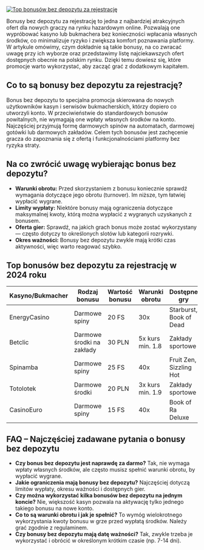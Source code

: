 [![Top bonusów bez depozytu za rejestrację](https://123-caf.pages.dev/gitsignup.png)](https://vrmoo.ru/Bt82HjjY)

<div>     <p>Bonusy bez depozytu za rejestrację to jedna z najbardziej atrakcyjnych ofert dla nowych graczy na rynku hazardowym online. Pozwalają one wypróbować kasyno lub bukmachera bez konieczności wpłacania własnych środków, co minimalizuje ryzyko i zwiększa komfort poznawania platformy. W artykule omówimy, czym dokładnie są takie bonusy, na co zwracać uwagę przy ich wyborze oraz przedstawimy listę najciekawszych ofert dostępnych obecnie na polskim rynku. Dzięki temu dowiesz się, które promocje warto wykorzystać, aby zacząć grać z dodatkowym kapitałem.</p>     <h2>Co to są bonusy bez depozytu za rejestrację?</h2>   <p>Bonus bez depozytu to specjalna promocja skierowana do nowych użytkowników kasyn i serwisów bukmacherskich, którzy dopiero co utworzyli konto. W przeciwieństwie do standardowych bonusów powitalnych, nie wymagają one wpłaty własnych środków na konto. Najczęściej przyjmują formę darmowych spinów na automatach, darmowej gotówki lub darmowych zakładów. Celem tych bonusów jest zachęcenie gracza do zapoznania się z ofertą i funkcjonalnościami platformy bez ryzyka straty.</p>    <h2>Na co zwrócić uwagę wybierając bonus bez depozytu?</h2>   <ul>     <li><strong>Warunki obrotu:</strong> Przed skorzystaniem z bonusu koniecznie sprawdź wymagania dotyczące jego obrotu (turnover). Im niższe, tym łatwiej wypłacić wygrane.</li>     <li><strong>Limity wypłaty:</strong> Niektóre bonusy mają ograniczenia dotyczące maksymalnej kwoty, którą można wypłacić z wygranych uzyskanych z bonusem.</li>     <li><strong>Oferta gier:</strong> Sprawdź, na jakich grach bonus może zostać wykorzystany — często dotyczy to określonych slotów lub kategorii rozrywki.</li>     <li><strong>Okres ważności:</strong> Bonusy bez depozytu zwykle mają krótki czas aktywności, więc warto reagować szybko.</li>   </ul>    <h2>Top bonusów bez depozytu za rejestrację w 2024 roku</h2>   <table>     <thead>       <tr>         <th>Kasyno/Bukmacher</th>         <th>Rodzaj bonusu</th>         <th>Wartość bonusu</th>         <th>Warunki obrotu</th>         <th>Dostępne gry</th>       </tr>     </thead>     <tbody>       <tr>         <td>EnergyCasino</td>         <td>Darmowe spiny</td>         <td>20 FS</td>         <td>30x</td>         <td>Starburst, Book of Dead</td>       </tr>       <tr>         <td>Betclic</td>         <td>Darmowe środki na zakłady</td>         <td>30 PLN</td>         <td>5x kurs min. 1.8</td>         <td>Zakłady sportowe</td>       </tr>       <tr>         <td>Spinamba</td>         <td>Darmowe spiny</td>         <td>25 FS</td>         <td>40x</td>         <td>Fruit Zen, Sizzling Hot</td>       </tr>       <tr>         <td>Totolotek</td>         <td>Darmowe środki</td>         <td>20 PLN</td>         <td>3x kurs min. 1.9</td>         <td>Zakłady sportowe</td>       </tr>       <tr>         <td>CasinoEuro</td>         <td>Darmowe spiny</td>         <td>15 FS</td>         <td>40x</td>         <td>Book of Ra Deluxe</td>       </tr>     </tbody>   </table>    <h2>FAQ – Najczęściej zadawane pytania o bonusy bez depozytu</h2>   <ul>     <li><strong>Czy bonus bez depozytu jest naprawdę za darmo?</strong> Tak, nie wymaga wpłaty własnych środków, ale często musisz spełnić warunki obrotu, by wypłacić wygrane.</li>     <li><strong>Jakie ograniczenia mają bonusy bez depozytu?</strong> Najczęściej dotyczą limitów wypłaty, okresu ważności i dostępnych gier.</li>     <li><strong>Czy można wykorzystać kilka bonusów bez depozytu na jednym koncie?</strong> Nie, większość kasyn pozwala na aktywację tylko jednego takiego bonusu na nowe konto.</li>     <li><strong>Co to są warunki obrotu i jak je spełnić?</strong> To wymóg wielokrotnego wykorzystania kwoty bonusu w grze przed wypłatą środków. Należy grać zgodnie z regulaminem.</li>     <li><strong>Czy bonusy bez depozytu mają datę ważności?</strong> Tak, zwykle trzeba je wykorzystać i obrócić w określonym krótkim czasie (np. 7-14 dni).</li>   </ul> </div>